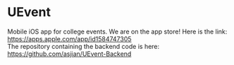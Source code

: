 # UEvent
Mobile iOS app for college events.
We are on the app store! Here is the link: https://apps.apple.com/app/id1584747305  
The repository containing the backend code is here: https://github.com/asjian/UEvent-Backend
